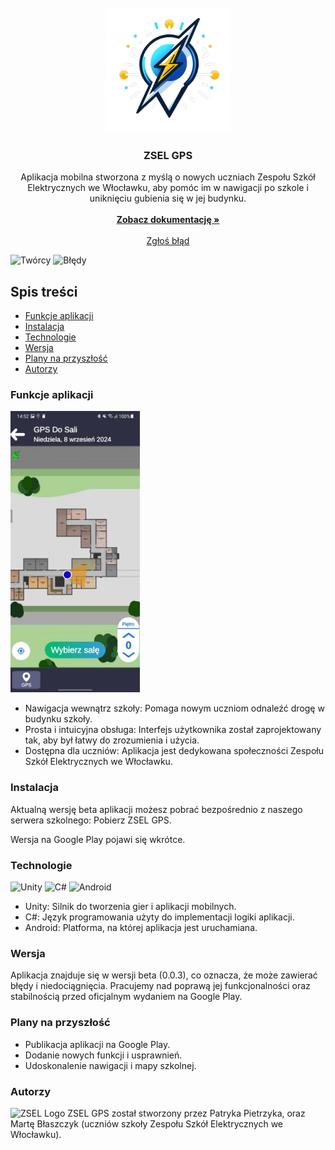 <br/>
<div align="center">
<a href="https://github.com/inspector189/ZselGPS">
<img src="Assets/Images/zselgps_logo-removebg.png" alt="Logo" width="200" height="200">
</a>
<h3 align="center">ZSEL GPS</h3>
<p align="center">
Aplikacja mobilna stworzona z myślą o nowych uczniach Zespołu Szkół Elektrycznych we Włocławku, aby pomóc im w nawigacji po szkole i uniknięciu gubienia się w jej budynku.
<br/>
<br/>
<a href="#"><strong>Zobacz dokumentację »</strong></a>
<br/>
<br/>
<a href="#">Zgłoś błąd</a>
</p>
</div>

![Twórcy](https://img.shields.io/github/contributors/inspector189/ZselGPS) ![Błędy](https://img.shields.io/github/issues/inspector189/ZselGPS)

## Spis treści

- [Funkcje aplikacji](#Funkcje-aplikacji)
- [Instalacja](#Instalacja)
- [Technologie](#Technologie)
- [Wersja](#Wersja)
- [Plany na przyszłość](#Plany-na-przyszłość)
- [Autorzy](#Autorzy)

### Funkcje aplikacji

<img src="Assets/Images/instrukcja_zdjecia/GPS%20Do%20Sali/458386311_1984246118654249_7692958172081040004_n.jpg" alt="Lokalizacja" height="450">

- Nawigacja wewnątrz szkoły: Pomaga nowym uczniom odnaleźć drogę w budynku szkoły.
- Prosta i intuicyjna obsługa: Interfejs użytkownika został zaprojektowany tak, aby był łatwy do zrozumienia i użycia.
- Dostępna dla uczniów: Aplikacja jest dedykowana społeczności Zespołu Szkół Elektrycznych we Włocławku.


### Instalacja

Aktualną wersję beta aplikacji możesz pobrać bezpośrednio z naszego serwera szkolnego: Pobierz ZSEL GPS.

Wersja na Google Play pojawi się wkrótce.

### Technologie 
<img src="https://i.redd.it/tu3gt6ysfxq71.png" alt="Unity" height="50"> <img src="https://www.javacodegeeks.com/wp-content/uploads/2024/01/pngegg-1-1.png" alt="C#" height="50"> <img src="https://upload.wikimedia.org/wikipedia/commons/thumb/6/64/Android_logo_2019_%28stacked%29.svg/1173px-Android_logo_2019_%28stacked%29.svg.png" alt="Android" height="50">

- Unity: Silnik do tworzenia gier i aplikacji mobilnych.
- C#: Język programowania użyty do implementacji logiki aplikacji.
- Android: Platforma, na której aplikacja jest uruchamiana.

### Wersja

Aplikacja znajduje się w wersji beta (0.0.3), co oznacza, że może zawierać błędy i niedociągnięcia. Pracujemy nad poprawą jej funkcjonalności oraz stabilnością przed oficjalnym wydaniem na Google Play.

### Plany na przyszłość
- Publikacja aplikacji na Google Play.
- Dodanie nowych funkcji i usprawnień.
- Udoskonalenie nawigacji i mapy szkolnej.

### Autorzy 
<img src="https://encrypted-tbn0.gstatic.com/images?q=tbn:ANd9GcTDD1BegqzxJS883Csmq03ZAxvtHRUrNG398Q&s" alt="ZSEL Logo" height="150">
ZSEL GPS został stworzony przez Patryka Pietrzyka, oraz Martę Błaszczyk (uczniów szkoły Zespołu Szkół Elektrycznych we Włocławku).

